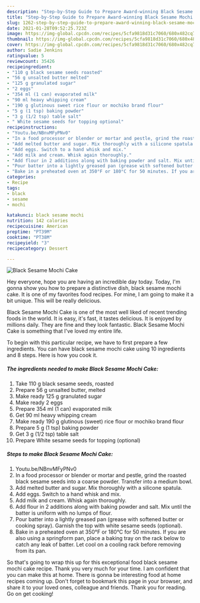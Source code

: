 ```yaml
---
description: "Step-by-Step Guide to Prepare Award-winning Black Sesame Mochi Cake"
title: "Step-by-Step Guide to Prepare Award-winning Black Sesame Mochi Cake"
slug: 1262-step-by-step-guide-to-prepare-award-winning-black-sesame-mochi-cake
date: 2021-01-28T09:52:25.723Z
image: https://img-global.cpcdn.com/recipes/5cfa9818d31c7060/680x482cq70/black-sesame-mochi-cake-recipe-main-photo.jpg
thumbnail: https://img-global.cpcdn.com/recipes/5cfa9818d31c7060/680x482cq70/black-sesame-mochi-cake-recipe-main-photo.jpg
cover: https://img-global.cpcdn.com/recipes/5cfa9818d31c7060/680x482cq70/black-sesame-mochi-cake-recipe-main-photo.jpg
author: Sadie Jenkins
ratingvalue: 5
reviewcount: 35426
recipeingredient:
- "110 g black sesame seeds roasted"
- "56 g unsalted butter melted"
- "125 g granulated sugar"
- "2 eggs"
- "354 ml (1 can) evaporated milk"
- "90 ml heavy whipping cream"
- "190 g glutinous sweet rice flour or mochiko brand flour"
- "5 g (1 tsp) baking powder"
- "3 g (1/2 tsp) table salt"
- " White sesame seeds for topping optional"
recipeinstructions:
- "Youtu.be/NBnvMFyPNv0"
- "In a food processor or blender or mortar and pestle, grind the roasted black sesame seeds into a coarse powder. Transfer into a medium bowl."
- "Add melted butter and sugar. Mix thoroughly with a silicone spatula."
- "Add eggs. Switch to a hand whisk and mix."
- "Add milk and cream. Whisk again thoroughly."
- "Add flour in 2 additions along with baking powder and salt. Mix until the batter is uniform with no lumps of flour."
- "Pour batter into a lightly greased pan (grease with softened butter or cooking spray). Garnish the top with white sesame seeds (optional)."
- "Bake in a preheated oven at 350°F or 180°C for 50 minutes. If you are also using a springform pan, place a baking tray on the rack below to catch any leak of batter. Let cool on a cooling rack before removing from its pan."
categories:
- Recipe
tags:
- black
- sesame
- mochi

katakunci: black sesame mochi 
nutrition: 142 calories
recipecuisine: American
preptime: "PT39M"
cooktime: "PT38M"
recipeyield: "3"
recipecategory: Dessert

---
```



![Black Sesame Mochi Cake](https://img-global.cpcdn.com/recipes/5cfa9818d31c7060/680x482cq70/black-sesame-mochi-cake-recipe-main-photo.jpg)

Hey everyone, hope you are having an incredible day today. Today, I'm gonna show you how to prepare a distinctive dish, black sesame mochi cake. It is one of my favorites food recipes. For mine, I am going to make it a bit unique. This will be really delicious.

Black Sesame Mochi Cake is one of the most well liked of recent trending foods in the world. It is easy, it's fast, it tastes delicious. It is enjoyed by millions daily. They are fine and they look fantastic. Black Sesame Mochi Cake is something that I've loved my entire life.




To begin with this particular recipe, we have to first prepare a few ingredients. You can have black sesame mochi cake using 10 ingredients and 8 steps. Here is how you cook it.

<!--inarticleads1-->

##### The ingredients needed to make Black Sesame Mochi Cake:

1. Take 110 g black sesame seeds, roasted
1. Prepare 56 g unsalted butter, melted
1. Make ready 125 g granulated sugar
1. Make ready 2 eggs
1. Prepare 354 ml (1 can) evaporated milk
1. Get 90 ml heavy whipping cream
1. Make ready 190 g glutinous (sweet) rice flour or mochiko brand flour
1. Prepare 5 g (1 tsp) baking powder
1. Get 3 g (1/2 tsp) table salt
1. Prepare  White sesame seeds for topping (optional)




<!--inarticleads2-->

##### Steps to make Black Sesame Mochi Cake:

1. Youtu.be/NBnvMFyPNv0
1. In a food processor or blender or mortar and pestle, grind the roasted black sesame seeds into a coarse powder. Transfer into a medium bowl.
1. Add melted butter and sugar. Mix thoroughly with a silicone spatula.
1. Add eggs. Switch to a hand whisk and mix.
1. Add milk and cream. Whisk again thoroughly.
1. Add flour in 2 additions along with baking powder and salt. Mix until the batter is uniform with no lumps of flour.
1. Pour batter into a lightly greased pan (grease with softened butter or cooking spray). Garnish the top with white sesame seeds (optional).
1. Bake in a preheated oven at 350°F or 180°C for 50 minutes. If you are also using a springform pan, place a baking tray on the rack below to catch any leak of batter. Let cool on a cooling rack before removing from its pan.




So that's going to wrap this up for this exceptional food black sesame mochi cake recipe. Thank you very much for your time. I am confident that you can make this at home. There is gonna be interesting food at home recipes coming up. Don't forget to bookmark this page in your browser, and share it to your loved ones, colleague and friends. Thank you for reading. Go on get cooking!

